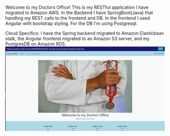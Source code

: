 Welcome to my Doctors Office!  This is my RESTful application I have migrated to Amazon AWS. In the Backend I have SpringBoot(Java) that handling my REST calls to the frontend and DB. In the frontend I used Angular with bootstrap styling. For the DB I'm using Postgresql.

Cloud Specifics:
I have the Spring backend migrated to Amazon Elasticbean stalk, the Angular frontend migrated to an Amazon S3 server,
and my PostgresDB on Amazon RDS.
![](/AngularClient/src/assets/DoctorsOffice.png)
